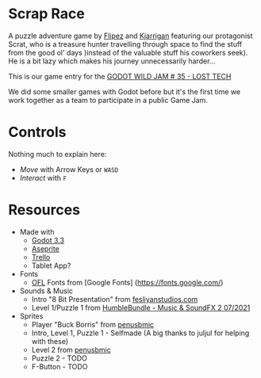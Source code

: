 # Scrap Race

A puzzle adventure game by [Flipez](https://github.com/Flipez) and [Kjarrigan](https://github.com/Kjarrigan) featuring our protagonist Scrat, who is a treasure hunter travelling through space to find the stuff from the good ol' days )instead of the valuable stuff his coworkers seek). He is a bit lazy which makes his journey unnecessarily harder...

This is our game entry for the [GODOT WILD JAM # 35 - LOST TECH](https://itch.io/jam/godot-wild-jam-35)

We did some smaller games with Godot before but it's the first time we work together as a team to participate in a public Game Jam.

# Controls

Nothing much to explain here: 
* *Move* with Arrow Keys or `WASD`
* *Interact* with `F`

# Resources

* Made with
  * [Godot 3.3](https://godotengine.org/)
  * [Aseprite](https://www.aseprite.org/)
  * [Trello](https://trello.com)
  * Tablet App?
* Fonts
  * [OFL](https://scripts.sil.org/cms/scripts/page.php?site_id=nrsi&id=OFL) Fonts from [Google Fonts] (https://fonts.google.com/)
* Sounds & Music
  * Intro "8 Bit Presentation" from [fesliyanstudios.com](https://www.fesliyanstudios.com/royalty-free-music/downloads-c/8-bit-music/6)
  * Level 1/Puzzle 1 from [HumbleBundle - Music & SoundFX 2 07/2021](https://www.humblebundle.com/software/music-sound-effects-for-games-files-content)
* Sprites
  * Player "Buck Borris" from [penusbmic](https://penusbmic.itch.io/super-ginger-hero)
  * Intro, Level 1, Puzzle 1 - Selfmade (A big thanks to juljul for helping with these)
  * Level 2 from [penusbmic](https://penusbmic.itch.io/)
  * Puzzle 2 - TODO
  * F-Button - TODO
